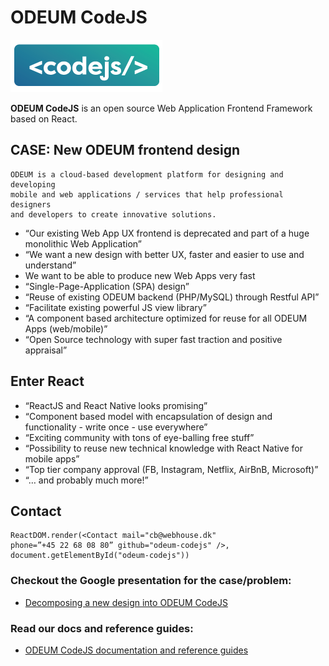 # ODEUM CodeJS

<a href="https://github.com/odeum/odeum-codejs">
  <img alt="ODEUM CodeJS" src="./docs/assets/codejs_logo.png" />
</a>
<br />

**ODEUM CodeJS** is an open source Web Application Frontend Framework based on React.

## CASE: New ODEUM frontend design

```
ODEUM is a cloud-based development platform for designing and developing 
mobile and web applications / services that help professional designers 
and developers to create innovative solutions.
```

* “Our existing Web App UX frontend is deprecated and part of a huge monolithic Web Application”
* “We want a new design with better UX, faster and easier to use and understand”
* We want to be able to produce new Web Apps very fast
* “Single-Page-Application (SPA) design”
* “Reuse of existing ODEUM backend (PHP/MySQL) through Restful API”
* “Facilitate existing powerful JS view library”
* “A component based architecture optimized for reuse for all ODEUM Apps (web/mobile)”
* “Open Source technology with super fast traction and positive appraisal”

## Enter React

* “ReactJS and React Native looks promising”
* “Component based model with encapsulation of design and functionality - write once - use everywhere”
* “Exciting community with tons of eye-balling free stuff”
* “Possibility to reuse new technical knowledge with React Native for mobile apps”
* “Top tier company approval (FB, Instagram, Netflix, AirBnB, Microsoft)”
* “… and probably much more!”

## Contact

```
ReactDOM.render(<Contact mail="cb@webhouse.dk" 
phone=”+45 22 68 08 80” github="odeum-codejs" />, 
document.getElementById("odeum-codejs"))
```

### Checkout the Google presentation for the case/problem:

* <a href="http://bit.ly/2kt6mpR" target="_blank">Decomposing a new design into ODEUM CodeJS</a>

### Read our docs and reference guides:

* <a href="./docs/Intro.md" target="_blank">ODEUM CodeJS documentation and reference guides</a>
